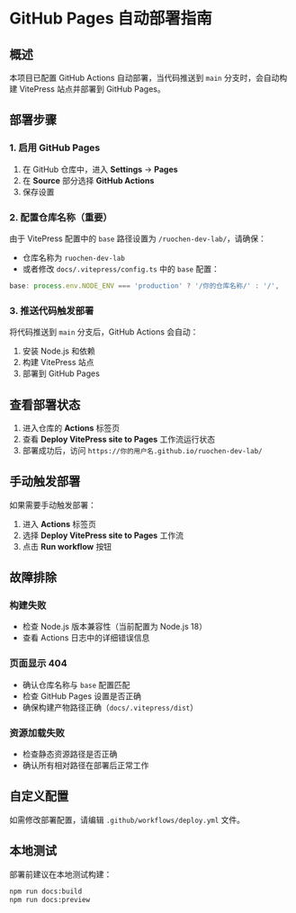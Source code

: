 # GitHub Pages 自动部署指南

## 概述

本项目已配置 GitHub Actions 自动部署，当代码推送到 `main` 分支时，会自动构建 VitePress 站点并部署到 GitHub Pages。

## 部署步骤

### 1. 启用 GitHub Pages

1. 在 GitHub 仓库中，进入 **Settings** → **Pages**
2. 在 **Source** 部分选择 **GitHub Actions**
3. 保存设置

### 2. 配置仓库名称（重要）

由于 VitePress 配置中的 `base` 路径设置为 `/ruochen-dev-lab/`，请确保：

- 仓库名称为 `ruochen-dev-lab`
- 或者修改 `docs/.vitepress/config.ts` 中的 `base` 配置：

```typescript
base: process.env.NODE_ENV === 'production' ? '/你的仓库名称/' : '/',
```

### 3. 推送代码触发部署

将代码推送到 `main` 分支后，GitHub Actions 会自动：

1. 安装 Node.js 和依赖
2. 构建 VitePress 站点
3. 部署到 GitHub Pages

## 查看部署状态

1. 进入仓库的 **Actions** 标签页
2. 查看 **Deploy VitePress site to Pages** 工作流运行状态
3. 部署成功后，访问 `https://你的用户名.github.io/ruochen-dev-lab/`

## 手动触发部署

如果需要手动触发部署：

1. 进入 **Actions** 标签页
2. 选择 **Deploy VitePress site to Pages** 工作流
3. 点击 **Run workflow** 按钮

## 故障排除

### 构建失败

- 检查 Node.js 版本兼容性（当前配置为 Node.js 18）
- 查看 Actions 日志中的详细错误信息

### 页面显示 404

- 确认仓库名称与 `base` 配置匹配
- 检查 GitHub Pages 设置是否正确
- 确保构建产物路径正确（`docs/.vitepress/dist`）

### 资源加载失败

- 检查静态资源路径是否正确
- 确认所有相对路径在部署后正常工作

## 自定义配置

如需修改部署配置，请编辑 `.github/workflows/deploy.yml` 文件。

## 本地测试

部署前建议在本地测试构建：

```bash
npm run docs:build
npm run docs:preview
```